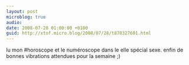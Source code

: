 ```yaml
---
layout: post
microblog: true
audio: 
date: 2008-07-28 01:00:00 +0100
guid: http://xtof.micro.blog/2008/07/28/t870327601.html
---
```

lu mon #horoscope et le numéroscope dans le elle spécial sexe. enfin de bonnes vibrations attendues pour la semaine ;)
